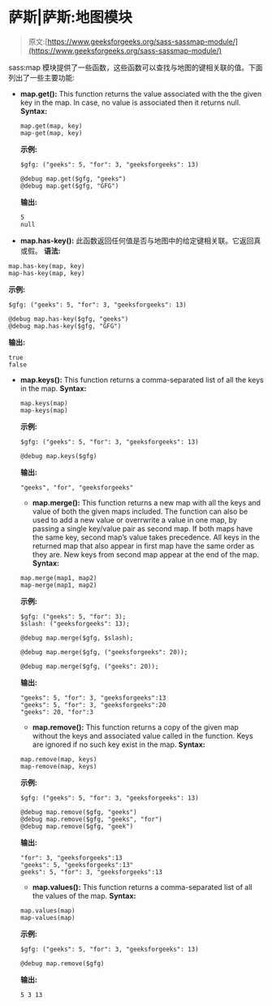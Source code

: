 # 萨斯|萨斯:地图模块

> 原文:[https://www.geeksforgeeks.org/sass-sassmap-module/](https://www.geeksforgeeks.org/sass-sassmap-module/)

sass:map 模块提供了一些函数，这些函数可以查找与地图的键相关联的值。下面列出了一些主要功能:

*   **map.get():**
    This function returns the value associated with the the given key in the map. In case, no value is associated then it returns null.
    **Syntax:**

    ```
    map.get(map, key)
    map-get(map, key) 
    ```

    **示例:**

    ```
    $gfg: ("geeks": 5, "for": 3, "geeksforgeeks": 13)

    @debug map.get($gfg, "geeks")  
    @debug map.get($gfg, "GFG")  
    ```

    **输出:**

    ```
    5
    null

    ```

*   **map.has-key():**
    此函数返回任何值是否与地图中的给定键相关联。它返回真或假。
    **语法:**

```
map.has-key(map, key)
map-has-key(map, key) 
```

**示例:**

```
$gfg: ("geeks": 5, "for": 3, "geeksforgeeks": 13)

@debug map.has-key($gfg, "geeks")  
@debug map.has-key($gfg, "GFG")  
```

**输出:**

```
true
false

```

*   **map.keys():**
    This function returns a comma-separated list of all the keys in the map.
    **Syntax:**

    ```
    map.keys(map)
    map-keys(map)
    ```

    **示例:**

    ```
    $gfg: ("geeks": 5, "for": 3, "geeksforgeeks": 13)

    @debug map.keys($gfg) 
    ```

    **输出:**

    ```
    "geeks", "for", "geeksforgeeks"

    ```

    *   **map.merge():**
    This function returns a new map with all the keys and value of both the given maps included. The function can also be used to add a new value or overrwrite a value in one map, by passing a single key/value pair as second map. If both maps have the same key, second map’s value takes precedence. All keys in the returned map that also appear in first map have the same order as they are. New keys from second map appear at the end of the map.
    **Syntax:**

    ```
    map.merge(map1, map2)
    map-merge(map1, map2)
    ```

    **示例:**

    ```
    $gfg: ("geeks": 5, "for": 3);
    $slash: ("geeksforgeeks": 13);

    @debug map.merge($gfg, $slash);

    @debug map.merge($gfg, ("geeksforgeeks": 20));

    @debug map.merge($gfg, ("geeks": 20));
    ```

    **输出:**

    ```
    "geeks": 5, "for": 3, "geeksforgeeks":13
    "geeks": 5, "for": 3, "geeksforgeeks":20
    "geeks": 20, "for":3

    ```

    *   **map.remove():**
    This function returns a copy of the given map without the keys and associated value called in the function. Keys are ignored if no such key exist in the map.
    **Syntax:**

    ```
    map.remove(map, keys)
    map-remove(map, keys)
    ```

    **示例:**

    ```
    $gfg: ("geeks": 5, "for": 3, "geeksforgeeks": 13)

    @debug map.remove($gfg, "geeks") 
    @debug map.remove($gfg, "geeks", "for")
    @debug map.remove($gfg, "geek")  
    ```

    **输出:**

    ```
    "for": 3, "geeksforgeeks":13
    "geeks": 5, "geeksforgeeks":13"
    geeks": 5, "for": 3, "geeksforgeeks":13

    ```

    *   **map.values():**
    This function returns a comma-separated list of all the values of the map.
    **Syntax:**

    ```
    map.values(map)
    map-values(map)
    ```

    **示例:**

    ```
    $gfg: ("geeks": 5, "for": 3, "geeksforgeeks": 13)

    @debug map.remove($gfg)  
    ```

    **输出:**

    ```
    5 3 13

    ```